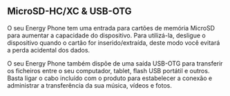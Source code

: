 ## MicroSD-HC/XC & USB-OTG

O seu Energy Phone tem uma entrada para cartões de memória MicroSD para aumentar a capacidade do dispositivo. Para utilizá-la, desligue o dispositivo quando o cartão for inserido/extraída, deste modo você evitará a perda acidental dos dados.

O seu Energy Phone também dispõe de uma saída USB-OTG para transferir os ficheiros entre o seu computador, tablet, flash USB portátil e outros. Basta ligar o cabo incluído com o produto para estabelecer a conexão e administrar a transferência da sua música, vídeos e fotos. 

